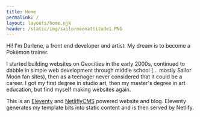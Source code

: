 ```yaml
---
title: Home
permalink: /
layout: layouts/home.njk
header: /static/img/sailormoonattitude1.PNG
---
```

Hi! I'm Darlene, a front end developer and artist. My dream is to become a Pokèmon trainer.

I started building websites on Geocities in the early 2000s, continued to dabble in simple web development through middle school (... mostly Sailor Moon fan sites), then as a teenager never considered that it could be a career. I got my first degree in studio art, then my master's degree in art education, but find myself making websites again.

This is an [Eleventy](https://www.11ty.io/) and [NetliflyCMS](https://netlifycms.org) powered website and blog. Eleventy generates my template bits into static content and is then served by Netlify.

